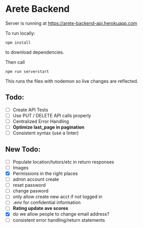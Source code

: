 # Arete Backend

Server is running at https://arete-backend-api.herokuapp.com

To run locally:

```
npm install 
```
to download dependencies.

Then call 
```
npm run serverstart
```
This runs the files with nodemon so live changes are reflected.

## Todo:
- [ ] Create API Tests
- [ ] Use PUT / DELETE API calls properly
- [ ] Centralized Error Handling
- [ ] **Optimize last_page in pagination**
- [ ] Consistent syntax (use a linter)

## New Todo:
- [ ] Populate location/tutors/etc in return responses
- [ ] Images
- [x] Permissions in the right places
- [ ] admin account create
- [ ] reset password
- [ ] change pasword
- [ ] only allow create new acct if not logged in
- [ ] .env for confidential information
- [ ] **Rating update ave scores**
- [x] do we allow people to change email address?
- [ ] consistent error handling/return statements